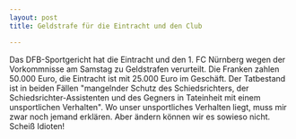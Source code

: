 ```yaml
---
layout: post
title: Geldstrafe für die Eintracht und den Club

---
```


Das DFB-Sportgericht hat die Eintracht und den 1. FC Nürnberg wegen der Vorkommnisse am Samstag zu Geldstrafen verurteilt. Die Franken zahlen 50.000 Euro, die Eintracht ist mit 25.000 Euro im Geschäft. Der Tatbestand ist in beiden Fällen "mangelnder Schutz des Schiedsrichters, der Schiedsrichter-Assistenten und des Gegners in Tateinheit mit einem unsportlichen Verhalten". Wo unser unsportliches Verhalten liegt, muss mir zwar noch jemand erklären. Aber ändern können wir es sowieso nicht. Scheiß Idioten!


